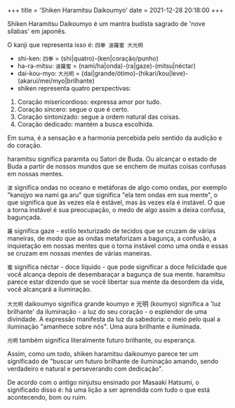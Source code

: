 +++
title = 'Shiken Haramitsu Daikoumyo'
date =  2021-12-28 20:18:00
+++

Shiken Haramitsu Daikoumyo é um mantra budista sagrado de 'nove sílabas' em japonês.

O kanji que representa isso é: `四拳 波羅蜜 大光明`

- shi-ken: `四拳` = (shi|quatro)-(ken|coração/punho)
- ha-ra-mitsu: `波羅蜜` = (nami/ha|onda)-(ra|gaze)-(mitsu|néctar)
- dai-kou-myo: `大光明` = (dai|grande/ótimo)-(hikari/kou|leve)-(akarui/mei/myo|brilhante)
- shiken representa quatro perspectivas:
1. Coração misericordioso: expressa amor por tudo.
1. Coração sincero: segue o que é certo.
1. Coração sintonizado: segue a ordem natural das coisas.
1. Coração dedicado: mantém a busca escolhida.

Em suma, é a sensação e a harmonia percebida pelo sentido da audição e do coração.

haramitsu significa paramita ou Satori de Buda. Ou alcançar o estado de Buda a partir de nossos mundos que se enchem de muitas coisas confusas em nossas mentes.

`波` significa ondas no oceano e metáforas de algo como ondas, por exemplo "kanojyo wa nami ga aru" que significa "ela tem ondas em sua mente", o que significa que às vezes ela é estável, mas às vezes ela é instável. O que a torna instável é sua preocupação, o medo de algo assim a deixa confusa, bagunçada.

`羅` significa gaze - estilo texturizado de tecidos que se cruzam de várias maneiras, de modo que as ondas metaforizam a bagunça, a confusão, a inquietação em nossas mentes que o torna instável como uma onda e essas se cruzam em nossas mentes de várias maneiras.

`蜜` significa néctar - doce líquido - que pode significar a doce felicidade que você alcança depois de desembaraçar a bagunça de sua mente. haramitsu parece estar dizendo que se você libertar sua mente da desordem da vida, você alcançará a iluminação.

`大光明` daikoumyo significa grande koumyo e 光明 (koumyo) significa a 'luz brilhante' da iluminação - a luz do seu coração - o esplendor de uma divindade. A expressão manifesta da luz da sabedoria: o meio pelo qual a iluminação "amanhece sobre nós". Uma aura brilhante e iluminada.

`光明` também significa literalmente futuro brilhante, ou esperança.

Assim, como um todo, shiken haramitsu daikoumyo parece ter um significado de "buscar um futuro brilhante de iluminação amando, sendo verdadeiro e natural e perseverando com dedicação".

De acordo com o antigo ninjutsu ensinado por Masaaki Hatsumi, o significado disso é: há uma lição a ser aprendida com tudo o que está acontecendo, bom ou ruim.
